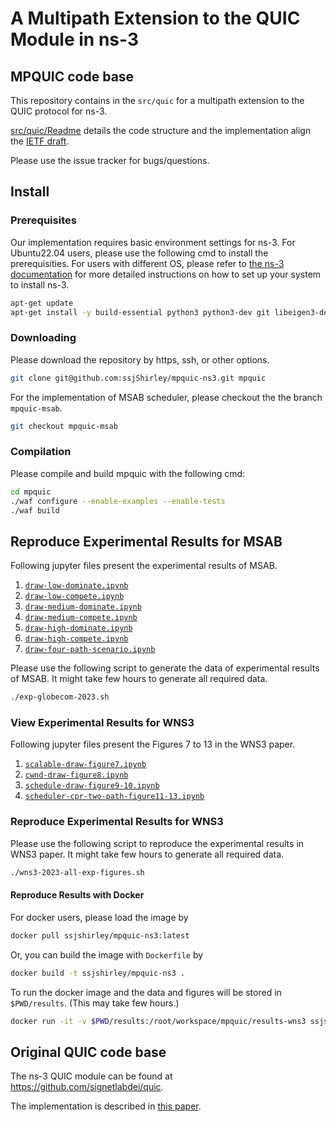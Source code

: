 
A Multipath Extension to the QUIC Module in ns-3
================================


## MPQUIC code base
This repository contains in the `src/quic` for a multipath extension to the QUIC protocol for ns-3.

[src/quic/Readme](https://github.com/ssjShirley/mpquic-ns3/blob/mpquic-1.2/src/quic/README.md) details the code structure and the implementation align the [IETF draft](https://datatracker.ietf.org/doc/draft-ietf-quic-multipath/04/).


<!-- The implementation is described in [this paper](https://arxiv.org/abs/1902.06121). -->

Please use the issue tracker for bugs/questions.


## Install

### Prerequisites ###

Our implementation requires basic environment settings for ns-3. For Ubuntu22.04 users, please use the following cmd to install the prerequisities. For users with different OS, please refer to [the ns-3 documentation](https://www.nsnam.org/documentation/) for more detailed instructions on how to set up your system to install ns-3.

```bash
apt-get update 
apt-get install -y build-essential python3 python3-dev git libeigen3-dev python3-pandas python3-numpy python3-matplotlib font-manager
```

### Downloading ####

Please download the repository by https, ssh, or other options.

```bash
git clone git@github.com:ssjShirley/mpquic-ns3.git mpquic
```

For the implementation of MSAB scheduler, please checkout the the branch `mpquic-msab`.
```bash
git checkout mpquic-msab
```

### Compilation ###

Please compile and build mpquic with the following cmd:

```bash
cd mpquic
./waf configure --enable-examples --enable-tests
./waf build
```

## Reproduce Experimental Results for MSAB ##

Following jupyter files present the experimental results of MSAB.

1. [`draw-low-dominate.ipynb`](https://github.com/ssjShirley/mpquic-ns3/blob/mpquic-msab/msab-figures/draw-low-dominate.ipynb)
1. [`draw-low-compete.ipynb`](https://github.com/ssjShirley/mpquic-ns3/blob/mpquic-msab/msab-figures/draw-low-compete.ipynb)
2. [`draw-medium-dominate.ipynb`](https://github.com/ssjShirley/mpquic-ns3/blob/mpquic-msab/msab-figures/draw-medium-dominate.ipynb)
2. [`draw-medium-compete.ipynb`](https://github.com/ssjShirley/mpquic-ns3/blob/mpquic-msab/msab-figures/draw-medium-compete.ipynb)
3. [`draw-high-dominate.ipynb`](https://github.com/ssjShirley/mpquic-ns3/blob/mpquic-msab/msab-figures/draw-high-dominate.ipynb)
3. [`draw-high-compete.ipynb`](https://github.com/ssjShirley/mpquic-ns3/blob/mpquic-msab/msab-figures/draw-high-compete.ipynb)
4. [`draw-four-path-scenario.ipynb`](https://github.com/ssjShirley/mpquic-ns3/blob/mpquic-msab/msab-figures/draw-four-paths-scenario.ipynb)

Please use the following script to generate the data of experimental results of MSAB. It might take few hours to generate all required data.
```bash
./exp-globecom-2023.sh
```



### View Experimental Results for WNS3 ###

Following jupyter files present the Figures 7 to 13 in the WNS3 paper.

1. [`scalable-draw-figure7.ipynb`](https://github.com/ssjShirley/mpquic-ns3/blob/mpquic-1.2/wns3-draw-figures/scalable-draw-figure7.ipynb)
2. [`cwnd-draw-figure8.ipynb`](https://github.com/ssjShirley/mpquic-ns3/blob/mpquic-1.2/wns3-draw-figures/cwnd-draw-figure8.ipynb)
3. [`schedule-draw-figure9-10.ipynb`](https://github.com/ssjShirley/mpquic-ns3/blob/mpquic-1.2/wns3-draw-figures/schedule-draw-figure9-10.ipynb)
4. [`scheduler-cpr-two-path-figure11-13.ipynb`](https://github.com/ssjShirley/mpquic-ns3/blob/mpquic-1.2/wns3-draw-figures/scheduler-cpr-two-path-figure11-13.ipynb)


### Reproduce Experimental Results for WNS3 ###

Please use the following script to reproduce the experimental results in WNS3 paper. It might take few hours to generate all required data.
```bash
./wns3-2023-all-exp-figures.sh
```


#### Reproduce Results with Docker ####

For docker users, please load the image by
```bash
docker pull ssjshirley/mpquic-ns3:latest
```

Or, you can build the image with `Dockerfile` by
```bash
docker build -t ssjshirley/mpquic-ns3 .
```

To run the docker image and the data and figures will be stored in `$PWD/results`. (This may take few hours.)
```bash
docker run -it -v $PWD/results:/root/workspace/mpquic/results-wns3 ssjshirley/mpquic-ns3:latest
```


## Original QUIC code base
The ns-3 QUIC module can be found at https://github.com/signetlabdei/quic.

The implementation is described in [this paper](https://arxiv.org/abs/1902.06121).
